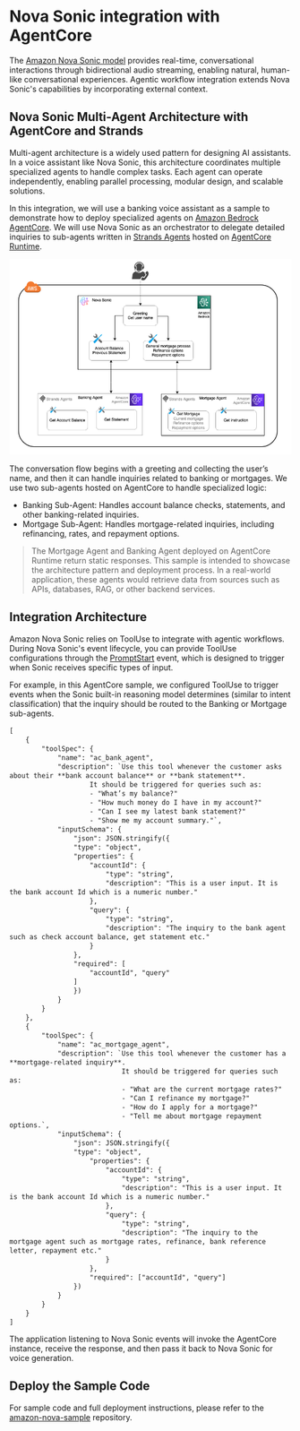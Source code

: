 # Nova Sonic integration with AgentCore 

The [Amazon Nova Sonic model](https://aws.amazon.com/ai/generative-ai/nova/speech/) provides real-time, conversational interactions through bidirectional audio streaming, enabling natural, human-like conversational experiences. Agentic workflow integration extends Nova Sonic's capabilities by incorporating external context. 

## Nova Sonic Multi-Agent Architecture with AgentCore and Strands

Multi-agent architecture is a widely used pattern for designing AI assistants. In a voice assistant like Nova Sonic, this architecture coordinates multiple specialized agents to handle complex tasks. Each agent can operate independently, enabling parallel processing, modular design, and scalable solutions.

In this integration, we will use a banking voice assistant as a sample to demonstrate how to deploy specialized agents on [Amazon Bedrock AgentCore](https://aws.amazon.com/bedrock/agentcore/). We will use Nova Sonic as an orchestrator to delegate detailed inquiries to sub-agents written in [Strands Agents](https://strandsagents.com/latest/documentation/docs/) hosted on [AgentCore Runtime](https://docs.aws.amazon.com/bedrock-agentcore/latest/devguide/agents-tools-runtime.html).

![Nova Sonic Multi-Agent architecture](./images/nova-sonic-multi-agent-agentcore.png)

The conversation flow begins with a greeting and collecting the user’s name, and then it can handle inquiries related to banking or mortgages. We use two sub-agents hosted on AgentCore to handle specialized logic:
- Banking Sub-Agent: Handles account balance checks, statements, and other banking-related inquiries.
- Mortgage Sub-Agent: Handles mortgage-related inquiries, including refinancing, rates, and repayment options.

> The Mortgage Agent and Banking Agent deployed on AgentCore Runtime return static responses. This sample is intended to showcase the architecture pattern and deployment process. In a real-world application, these agents would retrieve data from sources such as APIs, databases, RAG, or other backend services.

## Integration Architecture
Amazon Nova Sonic relies on ToolUse to integrate with agentic workflows. During Nova Sonic's event lifecycle, you can provide ToolUse configurations through the [PromptStart](https://docs.aws.amazon.com/nova/latest/userguide/input-events.html) event, which is designed to trigger when Sonic receives specific types of input.

For example, in this AgentCore sample, we configured ToolUse to trigger events when the Sonic built-in reasoning model determines (similar to intent classification) that the inquiry should be routed to the Banking or Mortgage sub-agents.

```
[
    {
        "toolSpec": {
            "name": "ac_bank_agent",
            "description": `Use this tool whenever the customer asks about their **bank account balance** or **bank statement**.  
                    It should be triggered for queries such as:  
                    - "What’s my balance?"  
                    - "How much money do I have in my account?"  
                    - "Can I see my latest bank statement?"  
                    - "Show me my account summary."`,
            "inputSchema": {
                "json": JSON.stringify({
                "type": "object",
                "properties": {
                    "accountId": {
                        "type": "string",
                        "description": "This is a user input. It is the bank account Id which is a numeric number."
                    },
                    "query": {
                        "type": "string",
                        "description": "The inquiry to the bank agent such as check account balance, get statement etc."
                    }
                },
                "required": [
                    "accountId", "query"
                ]
                })
            }
        }
    },
    {
        "toolSpec": {
            "name": "ac_mortgage_agent",
            "description": `Use this tool whenever the customer has a **mortgage-related inquiry**.  
                            It should be triggered for queries such as:  
                            - "What are the current mortgage rates?"  
                            - "Can I refinance my mortgage?"  
                            - "How do I apply for a mortgage?"  
                            - "Tell me about mortgage repayment options.`,
            "inputSchema": {
                "json": JSON.stringify({
                "type": "object",
                    "properties": {
                        "accountId": {
                            "type": "string",
                            "description": "This is a user input. It is the bank account Id which is a numeric number."
                        },
                        "query": {
                            "type": "string",
                            "description": "The inquiry to the mortgage agent such as mortgage rates, refinance, bank reference letter, repayment etc."
                        }
                    },
                    "required": ["accountId", "query"]
                })
            }
        }
    }
]
```
The application listening to Nova Sonic events will invoke the AgentCore instance, receive the response, and then pass it back to Nova Sonic for voice generation.

## Deploy the Sample Code
For sample code and full deployment instructions, please refer to the [amazon-nova-sample](https://github.com/aws-samples/amazon-nova-samples/tree/main/speech-to-speech/workshops/agent-core) repository.
